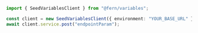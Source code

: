 ```typescript
import { SeedVariablesClient } from "@fern/variables";

const client = new SeedVariablesClient({ environment: "YOUR_BASE_URL" });
await client.service.post("endpointParam");
 
```                        


